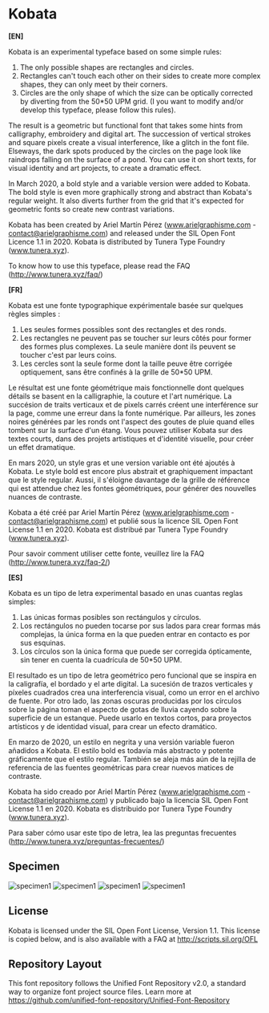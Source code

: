 # Kobata

<strong>[EN]</strong>

Kobata is an experimental typeface based on some simple rules:
1) The only possible shapes are rectangles and circles. 
2) Rectangles can't touch each other on their sides to create more complex shapes, they can only meet by their corners. 
3) Circles are the only shape of which the size can be optically corrected by diverting from the 50*50 UPM grid. 
(I you want to modify and/or develop this typeface, please follow this rules).

The result is a geometric but functional font that takes some hints from calligraphy, embroidery and digital art. The succession of vertical strokes and square pixels create a visual interference, like a glitch in the font file. Elseways, the dark spots produced by the circles on the page look like raindrops falling on the surface of a pond. You can use it on short texts, for visual identity and art projects, to create a dramatic effect.

In March 2020, a bold style and a variable version were added to Kobata. The bold style is even more graphically strong and abstract than Kobata's regular weight. It also diverts further from the grid that it's expected for geometric fonts so create new contrast variations.

Kobata has been created by Ariel Martín Pérez (www.arielgraphisme.com - contact@arielgraphisme.com) and released under the SIL Open Font Licence 1.1 in 2020. Kobata is distributed by Tunera Type Foundry (www.tunera.xyz).

To know how to use this typeface, please read the FAQ (http://www.tunera.xyz/faq/) 

<strong>[FR]</strong>

Kobata est une fonte typographique expérimentale basée sur quelques règles simples :
1) Les seules formes possibles sont des rectangles et des ronds.
2) Les rectangles ne peuvent pas se toucher sur leurs côtés pour former des formes plus complexes. La seule manière dont ils peuvent se toucher c'est par leurs coins.
3) Les cercles sont la seule forme dont la taille peuve être corrigée optiquement, sans être confinés à la grille de 50*50 UPM.

Le résultat est une fonte géométrique mais fonctionnelle dont quelques détails se basent en la calligraphie, la couture et l'art numérique. La succésion de traits verticaux et de pixels carrés créent une interférence sur la page, comme une erreur dans la fonte numérique. Par ailleurs, les zones noires générées par les ronds ont l'aspect des goutes de pluie quand elles tombent sur la surface d'un étang. Vous pouvez utiliser Kobata sur des textes courts, dans des projets artistiques et d'identité visuelle, pour créer un effet dramatique.

En mars 2020, un style gras et une version variable ont été ajoutés à Kobata. Le style bold est encore plus abstrait et graphiquement impactant que le style regular. Aussi, il s'éloigne davantage de la grille de référence qui est attendue chez les fontes géométriques, pour générer des nouvelles nuances de contraste.

Kobata a été créé par Ariel Martín Pérez (www.arielgraphisme.com - contact@arielgraphisme.com) et publié sous la licence SIL Open Font License 1.1 en 2020. Kobata est distribué par Tunera Type Foundry (www.tunera.xyz).

Pour savoir comment utiliser cette fonte, veuillez lire la FAQ (http://www.tunera.xyz/faq-2/)

<strong>[ES]</strong>

Kobata es un tipo de letra experimental basado en unas cuantas reglas simples:
1) Las únicas formas posibles son rectángulos y círculos.
2) Los rectángulos no pueden tocarse por sus lados para crear formas más complejas, la única forma en la que pueden entrar en contacto es por sus esquinas.
3) Los círculos son la única forma que puede ser corregida ópticamente, sin tener en cuenta la cuadrícula de 50*50 UPM.

El resultado es un tipo de letra geométrico pero funcional que se inspira en la caligrafía, el bordado y el arte digital. La sucesión de trazos verticales y píxeles cuadrados crea una interferencia visual, como un error en el archivo de fuente. Por otro lado, las zonas oscuras producidas por los círculos sobre la página toman el aspecto de gotas de lluvia cayendo sobre la superficie de un estanque. Puede usarlo en textos cortos, para proyectos artísticos y de identidad visual, para crear un efecto dramático.

En marzo de 2020, un estilo en negrita y una versión variable fueron añadidos a Kobata. El estilo bold es todavía más abstracto y potente gráficamente que el estilo regular. También se aleja más aún de la rejilla de referencia de las fuentes geométricas para crear nuevos matices de contraste.

Kobata ha sido creado por Ariel Martín Pérez (www.arielgraphisme.com - contact@arielgraphisme.com) y publicado bajo la licencia SIL Open Font License 1.1 en 2020. Kobata es distribuido por Tunera Type Foundry (www.tunera.xyz).

Para saber cómo usar este tipo de letra, lea las preguntas frecuentes (http://www.tunera.xyz/preguntas-frecuentes/)

## Specimen

![specimen1](documentation/specimen/kobata-specimen-01.png)
![specimen1](documentation/specimen/kobata-specimen-02.png)
![specimen1](documentation/specimen/kobata-specimen-03.png)
![specimen1](documentation/specimen/kobata-specimen-04.png)

## License

Kobata is licensed under the SIL Open Font License, Version 1.1.
This license is copied below, and is also available with a FAQ at
http://scripts.sil.org/OFL

## Repository Layout

This font repository follows the Unified Font Repository v2.0,
a standard way to organize font project source files. Learn more at
https://github.com/unified-font-repository/Unified-Font-Repository
